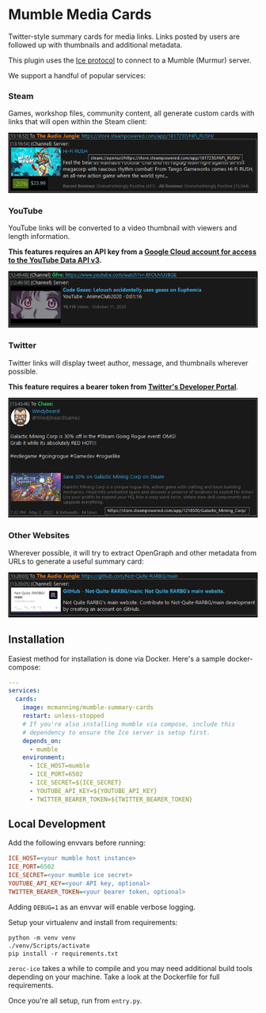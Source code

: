 # Mumble Media Cards

Twitter-style summary cards for media links. Links posted by users are followed up with thumbnails and additional metadata.

This plugin uses the [Ice protocol](https://wiki.mumble.info/wiki/Ice) to connect to a Mumble (Murmur) server.

We support a handful of popular services:

### Steam

Games, workshop files, community content, all generate custom cards with links that will open within the Steam client:

![steam card example](./docs/steam.png)

### YouTube

YouTube links will be converted to a video thumbnail with viewers and length information.

**This features requires an API key from a [Google Cloud account for access to the YouTube Data API v3](https://console.cloud.google.com/apis/credentials).**

![YouTube card example](./docs/youtube.png)

### Twitter

Twitter links will display tweet author, message, and thumbnails wherever possible.

**This feature requires a bearer token from [Twitter's Developer Portal](developer.twitter.com)**.

![Twitter card example](./docs/twitter.png)

### Other Websites

Wherever possible, it will try to extract OpenGraph and other metadata from URLs to generate a useful summary card:

![GitHub card example](./docs/github.png)

## Installation

Easiest method for installation is done via Docker. Here's a sample docker-compose:

```yml
---
services:
  cards:
    image: mcmanning/mumble-summary-cards
    restart: unless-stopped
    # If you're also installing mumble via compose, include this
    # dependency to ensure the Ice server is setup first.
    depends_on:
      - mumble
    environment:
      - ICE_HOST=mumble
      - ICE_PORT=6502
      - ICE_SECRET=${ICE_SECRET}
      - YOUTUBE_API_KEY=${YOUTUBE_API_KEY}
      - TWITTER_BEARER_TOKEN=${TWITTER_BEARER_TOKEN}
```

## Local Development

Add the following envvars before running:

```ini
ICE_HOST=<your mumble host instance>
ICE_PORT=6502
ICE_SECRET=<your mumble ice secret>
YOUTUBE_API_KEY=<your API key, optional>
TWITTER_BEARER_TOKEN=<your bearer token, optional>
```

Adding `DEBUG=1` as an envvar will enable verbose logging.

Setup your virtualenv and install from requirements:

```
python -m venv venv
./venv/Scripts/activate
pip install -r requirements.txt
```

`zeroc-ice` takes a while to compile and you may need additional build tools depending on your machine. Take a look at the Dockerfile for full requirements.

Once you're all setup, run from `entry.py`.

